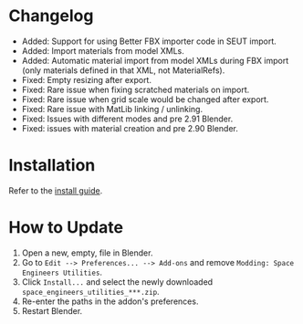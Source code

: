 # Changelog
* Added: Support for using Better FBX importer code in SEUT import.
* Added: Import materials from model XMLs.
* Added: Automatic material import from model XMLs during FBX import (only materials defined in that XML, not MaterialRefs).
* Fixed: Empty resizing after export.
* Fixed: Rare issue when fixing scratched materials on import.
* Fixed: Rare issue when grid scale would be changed after export.
* Fixed: Rare issue with MatLib linking / unlinking.
* Fixed: Issues with different modes and pre 2.91 Blender.
* Fixed: issues with material creation and pre 2.90 Blender.

# Installation
Refer to the [install guide](https://space-engineers-modding.github.io/modding-reference/tutorials/tools/3d-modelling/seut/setup.html).

# How to Update
1. Open a new, empty, file in Blender.
2. Go to `Edit --> Preferences... --> Add-ons` and remove `Modding: Space Engineers Utilities`.
3. Click `Install...` and select the newly downloaded `space_engineers_utilities_***.zip`.
4. Re-enter the paths in the addon's preferences.
5. Restart Blender.